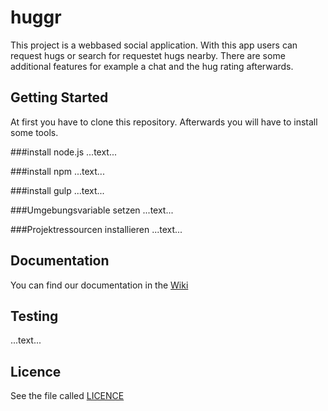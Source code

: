 huggr
=====

This project is a webbased social application.
With this app users can request hugs or search for requestet hugs nearby. There are some additional features for example a chat and the hug rating afterwards.

Getting Started
-----

At first you have to clone this repository. Afterwards you will have to install some tools.

###install node.js
...text...

###install npm
...text...

###install gulp
...text...

###Umgebungsvariable setzen
...text...

###Projektressourcen installieren
...text...

Documentation
-----

You can find our documentation in the [Wiki](https://github.com/a3rosol/huggr/wiki/Documentation)

Testing
-----

...text...


Licence
-----

See the file called [LICENCE](https://github.com/a3rosol/huggr/blob/master/LICENSE)
